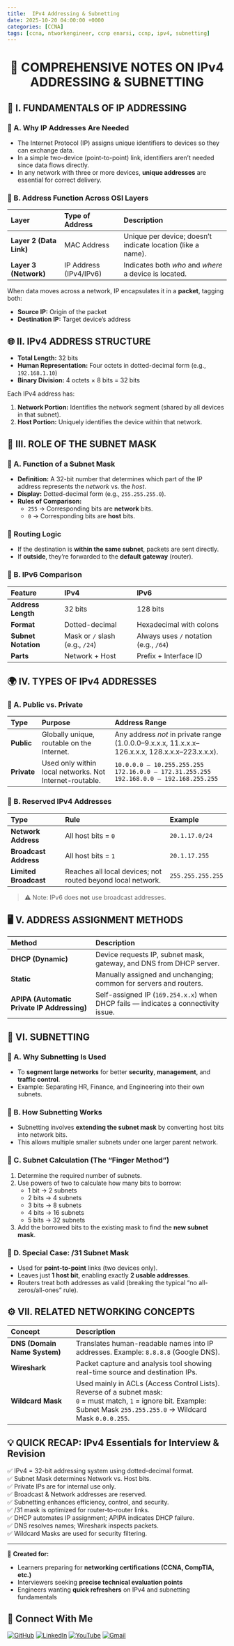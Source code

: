 ```yaml
---
title:  IPv4 Addressing & Subnetting
date: 2025-10-20 04:00:00 +0000
categories: [CCNA]
tags: [ccna, ntworkengineer, ccnp enarsi, ccnp, ipv4, subnetting]
---
```




<h1 align="center">🧠 COMPREHENSIVE NOTES ON IPv4 ADDRESSING & SUBNETTING</h1>



## 🧩 I. FUNDAMENTALS OF IP ADDRESSING

### 🔹 A. Why IP Addresses Are Needed
- The Internet Protocol (IP) assigns unique identifiers to devices so they can exchange data.  
- In a simple two-device (point-to-point) link, identifiers aren’t needed since data flows directly.  
- In any network with three or more devices, **unique addresses** are essential for correct delivery.

### 🔹 B. Address Function Across OSI Layers

| Layer | Type of Address | Description |
|:------|:----------------|:-------------|
| **Layer 2 (Data Link)** | MAC Address | Unique per device; doesn’t indicate location (like a name). |
| **Layer 3 (Network)** | IP Address (IPv4/IPv6) | Indicates both *who* and *where* a device is located. |

When data moves across a network, IP encapsulates it in a **packet**, tagging both:
- **Source IP:** Origin of the packet  
- **Destination IP:** Target device’s address



## 🌐 II. IPv4 ADDRESS STRUCTURE

- **Total Length:** 32 bits  
- **Human Representation:** Four octets in dotted-decimal form (e.g., `192.168.1.10`)  
- **Binary Division:** 4 octets × 8 bits = 32 bits  

Each IPv4 address has:
1. **Network Portion:** Identifies the network segment (shared by all devices in that subnet).  
2. **Host Portion:** Uniquely identifies the device within that network.


## 🧮 III. ROLE OF THE SUBNET MASK

### 🔹 A. Function of a Subnet Mask
- **Definition:** A 32-bit number that determines which part of the IP address represents the *network* vs. the *host*.
- **Display:** Dotted-decimal form (e.g., `255.255.255.0`).
- **Rules of Comparison:**
  - `255` → Corresponding bits are **network** bits.
  - `0` → Corresponding bits are **host** bits.

### 🔹 Routing Logic
- If the destination is **within the same subnet**, packets are sent directly.  
- If **outside**, they’re forwarded to the **default gateway** (router).

### 🔹 B. IPv6 Comparison

| Feature | IPv4 | IPv6 |
|:---------|:------|:------|
| **Address Length** | 32 bits | 128 bits |
| **Format** | Dotted-decimal | Hexadecimal with colons |
| **Subnet Notation** | Mask or `/` slash (e.g., `/24`) | Always uses `/` notation (e.g., `/64`) |
| **Parts** | Network + Host | Prefix + Interface ID |


## 🌍 IV. TYPES OF IPv4 ADDRESSES

### 🔹 A. Public vs. Private

| Type | Purpose | Address Range |
|:------|:----------|:----------------|
| **Public** | Globally unique, routable on the Internet. | Any address *not* in private range (1.0.0.0–9.x.x.x, 11.x.x.x–126.x.x.x, 128.x.x.x–223.x.x.x). |
| **Private** | Used only within local networks. Not Internet-routable. | `10.0.0.0 – 10.255.255.255` <br> `172.16.0.0 – 172.31.255.255` <br> `192.168.0.0 – 192.168.255.255` |

### 🔹 B. Reserved IPv4 Addresses

| Type | Rule | Example |
|:------|:------|:---------|
| **Network Address** | All host bits = `0` | `20.1.17.0/24` |
| **Broadcast Address** | All host bits = `1` | `20.1.17.255` |
| **Limited Broadcast** | Reaches all local devices; not routed beyond local network. | `255.255.255.255` |

> ⚠️ Note: IPv6 does **not** use broadcast addresses.



## 🖥️ V. ADDRESS ASSIGNMENT METHODS

| Method | Description |
|:--------|:-------------|
| **DHCP (Dynamic)** | Device requests IP, subnet mask, gateway, and DNS from DHCP server. |
| **Static** | Manually assigned and unchanging; common for servers and routers. |
| **APIPA (Automatic Private IP Addressing)** | Self-assigned IP (`169.254.x.x`) when DHCP fails — indicates a connectivity issue. |



## 🧱 VI. SUBNETTING

### 🔹 A. Why Subnetting Is Used
- To **segment large networks** for better **security**, **management**, and **traffic control**.  
- Example: Separating HR, Finance, and Engineering into their own subnets.

### 🔹 B. How Subnetting Works
- Subnetting involves **extending the subnet mask** by converting host bits into network bits.  
- This allows multiple smaller subnets under one larger parent network.

### 🔹 C. Subnet Calculation (The “Finger Method”)
1. Determine the required number of subnets.  
2. Use powers of two to calculate how many bits to borrow:
   - 1 bit → 2 subnets  
   - 2 bits → 4 subnets  
   - 3 bits → 8 subnets  
   - 4 bits → 16 subnets  
   - 5 bits → 32 subnets  
3. Add the borrowed bits to the existing mask to find the **new subnet mask**.

### 🔹 D. Special Case: /31 Subnet Mask
- Used for **point-to-point** links (two devices only).  
- Leaves just **1 host bit**, enabling exactly **2 usable addresses**.  
- Routers treat both addresses as valid (breaking the typical “no all-zeros/all-ones” rule).



## ⚙️ VII. RELATED NETWORKING CONCEPTS

| Concept | Description |
|:----------|:-------------|
| **DNS (Domain Name System)** | Translates human-readable names into IP addresses. Example: `8.8.8.8` (Google DNS). |
| **Wireshark** | Packet capture and analysis tool showing real-time source and destination IPs. |
| **Wildcard Mask** | Used mainly in ACLs (Access Control Lists). Reverse of a subnet mask: <br> `0` = must match, `1` = ignore bit. Example: Subnet Mask `255.255.255.0` → Wildcard Mask `0.0.0.255`. |



## 💡 QUICK RECAP: IPv4 Essentials for Interview & Revision 


✅ IPv4 = 32-bit addressing system using dotted-decimal format.  
✅ Subnet Mask determines Network vs. Host bits.  
✅ Private IPs are for internal use only.  
✅ Broadcast & Network addresses are reserved.  
✅ Subnetting enhances efficiency, control, and security.  
✅ /31 mask is optimized for router-to-router links.  
✅ DHCP automates IP assignment; APIPA indicates DHCP failure.  
✅ DNS resolves names; Wireshark inspects packets.  
✅ Wildcard Masks are used for security filtering.

---

📘 **Created for:**
- Learners preparing for **networking certifications (CCNA, CompTIA, etc.)**  
- Interviewers seeking **precise technical evaluation points**  
- Engineers wanting **quick refreshers** on IPv4 and subnetting fundamentals  




## 🙌 Connect With Me

[![GitHub](https://img.shields.io/badge/GitHub-Profile-black?style=for-the-badge&logo=github)](https://github.com/Ntwork-Beginner)
[![LinkedIn](https://img.shields.io/badge/LinkedIn-Connect-blue?style=for-the-badge&logo=linkedin)](https://www.linkedin.com/in/ntworkbeginner/)
[![YouTube](https://img.shields.io/badge/YouTube-Subscribe-red?style=for-the-badge&logo=youtube)](https://www.youtube.com/@Ntwork_Beginner)
[![Gmail](https://img.shields.io/badge/Gmail-Mail-red?style=for-the-badge&logo=gmail)](mailto:your.bittudhillon011@gmail.com)
